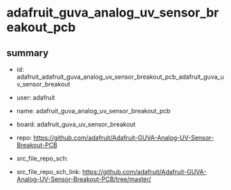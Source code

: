 # adafruit_guva_analog_uv_sensor_breakout_pcb
 
## summary 
* id: adafruit_adafruit_guva_analog_uv_sensor_breakout_pcb_adafruit_guva_uv_sensor_breakout
* user: adafruit
* name: adafruit_guva_analog_uv_sensor_breakout_pcb
* board: adafruit_guva_uv_sensor_breakout
* repo: https://github.com/adafruit/Adafruit-GUVA-Analog-UV-Sensor-Breakout-PCB



* src_file_repo_sch: 
* src_file_repo_sch_link: https://github.com/adafruit/Adafruit-GUVA-Analog-UV-Sensor-Breakout-PCB/tree/master/






